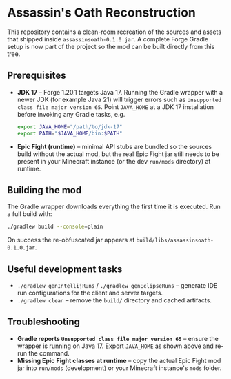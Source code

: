 # Assassin's Oath Reconstruction

This repository contains a clean-room recreation of the sources and assets that
shipped inside `assassinsoath-0.1.0.jar`.  A complete Forge Gradle setup is now
part of the project so the mod can be built directly from this tree.

## Prerequisites

- **JDK 17** – Forge 1.20.1 targets Java 17. Running the Gradle wrapper with a
  newer JDK (for example Java 21) will trigger errors such as
  `Unsupported class file major version 65`. Point `JAVA_HOME` at a JDK 17
  installation before invoking any Gradle tasks, e.g.

  ```bash
  export JAVA_HOME="/path/to/jdk-17"
  export PATH="$JAVA_HOME/bin:$PATH"
  ```

- **Epic Fight (runtime)** – minimal API stubs are bundled so the sources build
  without the actual mod, but the real Epic Fight jar still needs to be present
  in your Minecraft instance (or the dev `run/mods` directory) at runtime.

## Building the mod

The Gradle wrapper downloads everything the first time it is executed. Run a
full build with:

```bash
./gradlew build --console=plain
```

On success the re-obfuscated jar appears at `build/libs/assassinsoath-0.1.0.jar`.

## Useful development tasks

- `./gradlew genIntellijRuns` / `./gradlew genEclipseRuns` – generate IDE run
  configurations for the client and server targets.
- `./gradlew clean` – remove the `build/` directory and cached artifacts.

## Troubleshooting

- **Gradle reports `Unsupported class file major version 65`** – ensure the
  wrapper is running on Java 17. Export `JAVA_HOME` as shown above and re-run the
  command.
- **Missing Epic Fight classes at runtime** – copy the actual Epic Fight mod jar
  into `run/mods` (development) or your Minecraft instance's `mods` folder.
